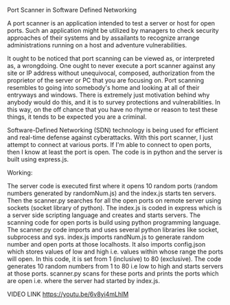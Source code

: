 Port Scanner in Software Defined Networking

A port scanner is an application intended to test a server or host for open ports. Such an application might be utilized by managers to check security approaches of their systems and by assailants to recognize arrange administrations running on a host and adventure vulnerabilities.

It ought to be noticed that port scanning can be viewed as, or interpreted as, a wrongdoing. One ought to never execute a port scanner against any site or IP address without unequivocal, composed, authorization from the proprietor of the server or PC that you are focusing on. Port scanning resembles to going into somebody's home and looking at all of their entryways and windows. There is extremely just motivation behind why anybody would do this, and it is to survey protections and vulnerabilities. In this way, on the off chance that you have no rhyme or reason to test these things, it tends to be expected you are a criminal.

Software-Defined Networking (SDN) technology is being used for efficient and real-time defense against cyberattacks.
With this port scanner, I just attempt to connect at various ports. If I'm able to connect to open ports, then I know at least the port is open. The code is in python and the server is built using express.js. 


Working:

The server code is executed first where it opens 10 random ports (random numbers generated by randomNum.js) and the index.js starts ten servers. Then the scanner.py searches for all the open ports on remote server using sockets (socket library of python). The index.js is coded in express which is a server side scripting language and creates and starts servers. The scanning code for open ports is build using python programming language. The scanner.py code imports and uses several python libraries like socket, subprocess and sys. 
index.js imports randNum.js to generate random number and open ports at those localhosts. It also imports config.json which stores values of low and high i.e. values within whose range the ports will open. In this code, it is set from 1 (inclusive) to 80 (exclusive). The code generates 10 random numbers from 1 to 80 i.e low to high and starts servers at those ports. 
scanner.py scans for these ports and prints the ports which are open i.e. where the server had started by index.js.

VIDEO LINK
https://youtu.be/6v8yi4mLhlM







